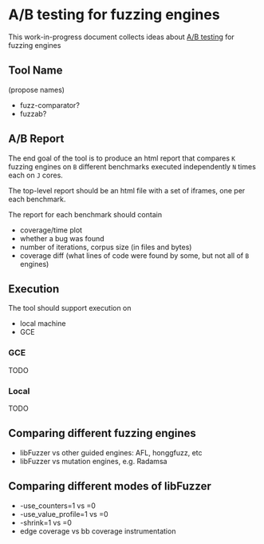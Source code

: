 # A/B testing for fuzzing engines

This work-in-progress document collects ideas about
[A/B testing](https://en.wikipedia.org/wiki/A/B_testing) for fuzzing engines

## Tool Name
(propose names)
* fuzz-comparator? 
* fuzzab? 

## A/B Report

The end goal of the tool is to produce an html report that compares `K` fuzzing engines on `B` different benchmarks executed independently `N` times each on `J` cores. 

The top-level report should be an html file with a set of iframes, one per each benchmark. 

The report for each benchmark should contain
* coverage/time plot
* whether a bug was found
* number of iterations, corpus size (in files and bytes)
* coverage diff (what lines of code were found by some, but not all of `B` engines)

## Execution
The tool should support execution on 
* local machine
* GCE

### GCE
TODO
### Local
TODO

## Comparing different fuzzing engines
* libFuzzer vs other guided engines: AFL, honggfuzz, etc
* libFuzzer vs mutation engines, e.g. Radamsa 

## Comparing different modes of libFuzzer
* -use_counters=1 vs =0
* -use_value_profile=1 vs =0
* -shrink=1 vs =0
* edge coverage vs bb coverage instrumentation
